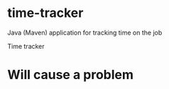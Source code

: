 # time-tracker
Java (Maven) application for tracking time on the job

Time tracker


# Will cause a problem